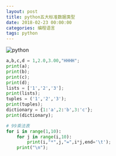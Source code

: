 ```yaml
---
layout: post
title: python五大标准数据类型
date: 2018-02-23 00:00:00
categories: 编程语言
tags: python
---
```


![python](zyhuploaderror123)

```python
a,b,c,d = 1,2.0,3.00,"HHHH";
print(a);
print(b); 
print(c);
print(d);
lists = ['1','2','3'];
print(lists);
tuples = ('1','2','3');
print(tuples);
dictionary = {1:'a',2:'b',3:'c'};
print(dictionary);
``` 

```python
# 99乘法表
for i in range(1,10):
	for j in range(i,10):
		print(i,"*",j,"=",i*j,end='\t');
	print("\n");
```